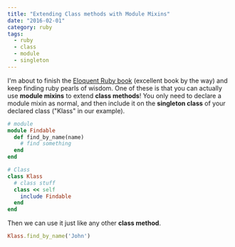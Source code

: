 ```yaml
---
title: "Extending Class methods with Module Mixins"
date: "2016-02-01"
category: ruby
tags:
  - ruby
  - class
  - module
  - singleton
---
```


I'm about to finish the [Eloquent Ruby book](http://www.amazon.com/gp/product/0321584104/) (excellent book by the way) and keep finding ruby pearls of wisdom. One of these is that you can actually use **module mixins** to extend **class methods**! You only need to declare a module mixin as normal, and then include it on the **singleton class** of your declared class ("Klass" in our example).

```ruby
# module
module Findable
  def find_by_name(name)
    # find something
  end
end

# Class
class Klass
  # class stuff
  class << self
    include Findable
  end
end
```

Then we can use it just like any other **class method**.

```ruby
Klass.find_by_name('John')
```
